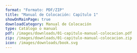 ```yaml
---
format: "Formato: PDF/ZIP"
title: "Manual de Colocación: Capítulo 1"
showOnMainPage: true
downloadCategory: Manual de Colocación
type: Catálogo o manual
pdf: /images/downloads/01-capitulo-manual-colocacion.pdf
zip: /images/downloads/01-capitulo-manual-colocacion.zip
icon: /images/downloads/book.svg
---
```

